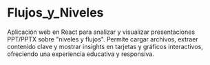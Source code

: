 # Flujos_y_Niveles
Aplicación web en React para analizar y visualizar presentaciones PPT/PPTX sobre "niveles y flujos". Permite cargar archivos, extraer contenido clave y mostrar insights en tarjetas y gráficos interactivos, ofreciendo una experiencia educativa y responsiva.
